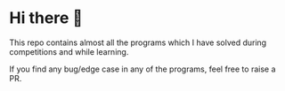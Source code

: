 # Hi there 👋

This repo contains almost all the programs which I have solved during competitions and while learning.

If you find any bug/edge case in any of the programs, feel free to raise a PR.

